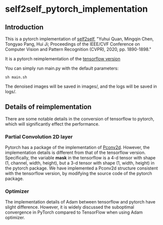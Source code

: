 # self2self_pytorch_implementation

## Introduction
This is a pytorch implementation of [self2self](https://openaccess.thecvf.com/content_CVPR_2020/papers/Quan_Self2Self_With_Dropout_Learning_Self-Supervised_Denoising_From_Single_Image_CVPR_2020_paper.pdf), "Yuhui Quan, Mingqin Chen, Tongyao Pang, Hui Ji; Proceedings of the IEEE/CVF Conference on Computer Vision and Pattern Recognition (CVPR), 2020, pp. 1890-1898."

It is a pytorch reimplementation of the [tensorflow version](https://github.com/scut-mingqinchen/self2self)

You can simply run main.py with the default parameters:
```
sh main.sh
```
The denoised images will be saved in images/, and the logs will be saved in logs/.

## Details of reimplementation

There are some notable details in the conversion of tensorflow to pytorch, which will significantly effect the performance. 

### Partial Convolution 2D layer
Pytorch has a package of the implementation of [Pconv2d](https://github.com/DesignStripe/torch_pconv). However, the implementation details is different from that of the tensorflow version. Specifically, the variable **mask** in the tensorflow is a 4-d tensor with shape (1, channel, width, height), but a 3-d tensor with shape (1, width, height) in the pytorch package. We have implemented a Pconv2d structure consistent with the tensorflow version, by modifying the source code of the pytorch package. 

### Optimizer
The implementation details of Adam between tensorflow and pytorch have slight difference. However, it is widely discussed the suboptimal convergence in PyTorch compared to TensorFlow when using Adam optimizer. 

